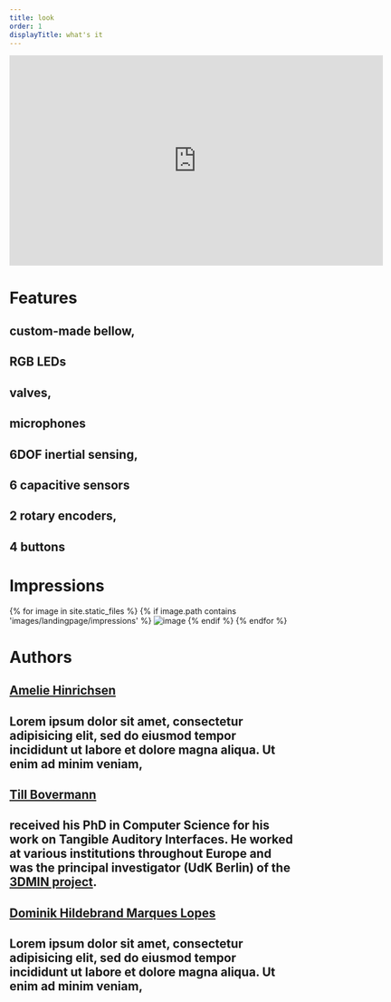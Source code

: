 ```yaml
---
title: look
order: 1
displayTitle: what's it
---
```


<div class="text">
<iframe src="https://player.vimeo.com/video/110656141?title=0&byline=0&portrait=0" width="660" height="371" frameborder="0" webkitallowfullscreen mozallowfullscreen allowfullscreen></iframe>
</div>

<h1>Features</h1>

<div class="feats">
<article>
<div class="circle" style="background: url('/images/look/pushPull-bellow.jpg') no-repeat center center;"></div>
<h1>custom-made bellow,</h1>
<h1>RGB LEDs</h1>
</article>

<article>
<div class="circle" style="background: url('/images/look/pushPull-valves.jpg') no-repeat center center;"></div>
<h1>valves,</h1>
<h1>microphones</h1>
</article>

<article>
<div class="circle" style="background: url('/images/look/pushPull-handPiece.jpg') no-repeat center center;"></div>
<h1>6DOF inertial sensing,</h1>
<h1> 6 capacitive sensors</h1>
</article>

<article>
<div class="circle" style="background: url('/images/look/pushPull-box.jpg') no-repeat center center;"></div>
<h1>2 rotary encoders,</h1>
<h1>4 buttons</h1>
</article>
</div>

<div class="text">
<h1>Impressions</h1>
<div class="cycle-slideshow">
    {% for image in site.static_files %}
    {% if image.path contains 'images/landingpage/impressions' %}
    <img class="fit" src="{{ site.baseurl }}{{ image.path }}" alt="image" />
    {% endif %}
    {% endfor %}
</div>
</div>

<h1>Authors</h1>

<div class="feats">
<article>
<a href="http://ameliehinrichsen.de"><div class="circle" style="background: url('/images/landingpage/TillBovermann.jpg') no-repeat center center;"></div></a>
    <h1><a href="http://himalo.de">Amelie Hinrichsen</a></h1>
    <h1>
    Lorem ipsum dolor sit amet, consectetur adipisicing elit, sed do eiusmod
    tempor incididunt ut labore et dolore magna aliqua. Ut enim ad minim veniam,
</h1>
</article>

<div class="feats">
<article>
<a href="http://tai-studio.org"><div class="circle" style="background: url('/images/landingpage/TillBovermann.jpg') no-repeat center center;"></div></a>
    <h1><a href="http://tai-studio.org">Till Bovermann</a></h1>
    <h1>received his PhD in Computer Science for his work on Tangible Auditory Interfaces. He worked at various institutions throughout Europe and was the principal investigator (UdK Berlin) of the <a href="http://3dmin.org">3DMIN project</a>.
</h1>
</article>

<div class="feats">
<article>
<a href="http://tai-studio.org"><div class="circle" style="background: url('/images/landingpage/TillBovermann.jpg') no-repeat center center;"></div></a>
    <h1><a href="http://himalo.de">Dominik Hildebrand Marques Lopes</a></h1>
    <h1>
    Lorem ipsum dolor sit amet, consectetur adipisicing elit, sed do eiusmod
    tempor incididunt ut labore et dolore magna aliqua. Ut enim ad minim veniam,
</h1>
</article>

